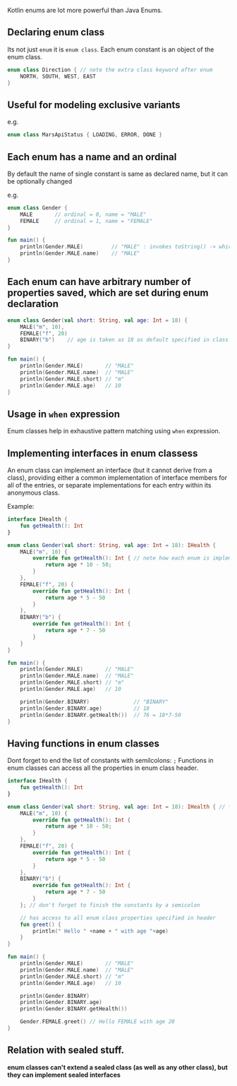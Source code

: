 
Kotlin enums are lot more powerful than Java Enums.

## Declaring enum class

Its not just `enum` it is `enum class`.
Each enum constant is an object of the enum class.

```kt
enum class Direction { // note the extra class keyword after enum
    NORTH, SOUTH, WEST, EAST
}
```

## Useful for modeling exclusive variants

e.g.
```kt
enum class MarsApiStatus { LOADING, ERROR, DONE }
```

## Each enum has a name and an ordinal

By default the name of single constant is same as declared name, but it can be optionally changed

e.g.

```kt
enum class Gender {
    MALE       // ordinal = 0, name = "MALE"
    FEMALE     // ordinal = 1, name = "FEMALE"
}
```
```kt
fun main() {    
    println(Gender.MALE)         // "MALE" : invokes toString() -> which uses name
    println(Gender.MALE.name)    // "MALE"
}
```


## Each enum can have arbitrary number of properties saved, which are set during enum declaration

```kt
enum class Gender(val short: String, val age: Int = 18) {
    MALE("m", 10),
    FEMALE("f", 20)
    BINARY("b")    // age is taken as 18 as default specified in class header declaration
}

fun main() {
    println(Gender.MALE)       // "MALE"
    println(Gender.MALE.name)  // "MALE"
    println(Gender.MALE.short) // "m"
    println(Gender.MALE.age)   // 10
}
```

## Usage in `when` expression

Enum classes help in exhaustive pattern matching using `when` expression.

## Implementing interfaces in enum classess

An enum class can implement an interface (but it cannot derive from a class), providing either a common implementation of interface members for all of the entries, or separate implementations for each entry within its anonymous class.

Example:
```kt
interface IHealth {
    fun getHealth(): Int
}

enum class Gender(val short: String, val age: Int = 18): IHealth {
    MALE("m", 10) {
        override fun getHealth(): Int { // note how each enum is implementing interface inside declaration braces
            return age * 10 - 50;
        }
    },
    FEMALE("f", 20) {
        override fun getHealth(): Int {
            return age * 5 - 50
        }
    },
    BINARY("b") {
        override fun getHealth(): Int {
            return age * 7 - 50
        }
    }
}

fun main() {
    println(Gender.MALE)       // "MALE"
    println(Gender.MALE.name)  // "MALE"
    println(Gender.MALE.short) // "m"
    println(Gender.MALE.age)   // 10

    println(Gender.BINARY)              // "BINARY"
    println(Gender.BINARY.age)          // 18
    println(Gender.BINARY.getHealth())  // 76 = 18*7-50
}
```

## Having functions in enum classes

Dont forget to end the list of constants with semilcolons: `;`
Functions in enum classes can access all the properties in enum class header.
```kt
interface IHealth {
    fun getHealth(): Int
}

enum class Gender(val short: String, val age: Int = 18): IHealth { // the properties can be different per enum-constant
    MALE("m", 10) {
        override fun getHealth(): Int {
            return age * 10 - 50;
        }
    },
    FEMALE("f", 20) {
        override fun getHealth(): Int {
            return age * 5 - 50
        }
    },
    BINARY("b") {
        override fun getHealth(): Int {
            return age * 7 - 50
        }
    }; // don't forget to finish the constants by a semicolon

    // has access to all enum class properties specified in header
    fun greet() {
        println(" Hello " +name + " with age "+age)
    }
}

fun main() {
    println(Gender.MALE)       // "MALE"
    println(Gender.MALE.name)  // "MALE"
    println(Gender.MALE.short) // "m"
    println(Gender.MALE.age)   // 10

    println(Gender.BINARY)
    println(Gender.BINARY.age)
    println(Gender.BINARY.getHealth())

    Gender.FEMALE.greet() // Hello FEMALE with age 20
}
```


## Relation with sealed stuff.

**enum classes can't extend a sealed class (as well as any other class), but they can implement sealed interfaces**